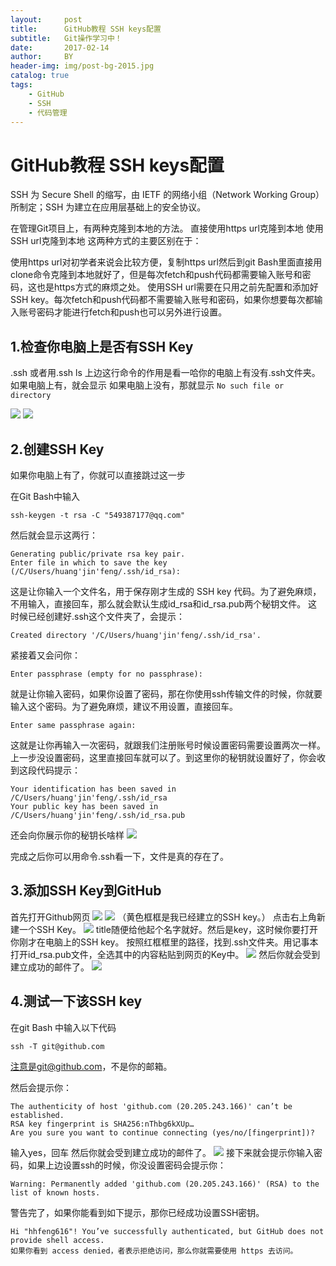 ```yaml
---
layout:     post
title:      GitHub教程 SSH keys配置
subtitle:   Git操作学习中！ 
date:       2017-02-14
author:     BY
header-img: img/post-bg-2015.jpg
catalog: true
tags:
    - GitHub
    - SSH
    - 代码管理
---
```


# GitHub教程 SSH keys配置
SSH 为 Secure Shell 的缩写，由 IETF 的网络小组（Network Working Group）所制定；SSH 为建立在应用层基础上的安全协议。

在管理Git项目上，有两种克隆到本地的方法。
直接使用https url克隆到本地
使用SSH url克隆到本地
这两种方式的主要区别在于：

使用https url对初学者来说会比较方便，复制https url然后到git Bash里面直接用clone命令克隆到本地就好了，但是每次fetch和push代码都需要输入账号和密码，这也是https方式的麻烦之处。
使用SSH url需要在只用之前先配置和添加好SSH key。每次fetch和push代码都不需要输入账号和密码，如果你想要每次都输入账号密码才能进行fetch和push也可以另外进行设置。

## 1.检查你电脑上是否有SSH Key
.ssh 或者用.ssh ls
上边这行命令的作用是看一哈你的电脑上有没有.ssh文件夹。
如果电脑上有，就会显示
如果电脑上没有，那就显示 
```No such file or directory```

![](https://cdn.jsdelivr.net/gh/chen-xing/figure_bed_02/cdn/20220418135711515.jpg)
![](https://cdn.jsdelivr.net/gh/chen-xing/figure_bed_02/cdn/20220418135816802.jpg)

## 2.创建SSH Key
如果你电脑上有了，你就可以直接跳过这一步

在Git Bash中输入

``` ssh-keygen -t rsa -C "549387177@qq.com" ```

然后就会显示这两行：
```
Generating public/private rsa key pair.
Enter file in which to save the key (/C/Users/huang'jin'feng/.ssh/id_rsa):
```
这是让你输入一个文件名，用于保存刚才生成的 SSH key 代码。为了避免麻烦，不用输入，直接回车，那么就会默认生成id_rsa和id_rsa.pub两个秘钥文件。
这时候已经创建好.ssh这个文件夹了，会提示：
```
Created directory '/C/Users/huang'jin'feng/.ssh/id_rsa'.
```
紧接着又会问你：
```
Enter passphrase (empty for no passphrase):
```
就是让你输入密码，如果你设置了密码，那在你使用ssh传输文件的时候，你就要输入这个密码。为了避免麻烦，建议不用设置，直接回车。
```
Enter same passphrase again:
```
这就是让你再输入一次密码，就跟我们注册账号时候设置密码需要设置两次一样。上一步没设置密码，这里直接回车就可以了。到这里你的秘钥就设置好了，你会收到这段代码提示：
```
Your identification has been saved in /C/Users/huang'jin'feng/.ssh/id_rsa
Your public key has been saved in /C/Users/huang'jin'feng/.ssh/id_rsa.pub
```
还会向你展示你的秘钥长啥样
![](https://cdn.jsdelivr.net/gh/chen-xing/figure_bed_02/cdn/20220418135836386.jpg)

完成之后你可以用命令.ssh看一下，文件是真的存在了。


## 3.添加SSH Key到GitHub
首先打开Github网页
![](https://cdn.jsdelivr.net/gh/chen-xing/figure_bed_02/cdn/20220418135851231.jpg)
![](https://cdn.jsdelivr.net/gh/chen-xing/figure_bed_02/cdn/20220418135907949.jpg)
（黄色框框是我已经建立的SSH key。）
点击右上角新建一个SSH Key。
![](https://cdn.jsdelivr.net/gh/chen-xing/figure_bed_02/cdn/20220418135924088.jpg)
title随便给他起个名字就好。然后是key，这时候你要打开你刚才在电脑上的SSH key。
按照红框框里的路径，找到.ssh文件夹。用记事本打开id_rsa.pub文件，全选其中的内容粘贴到网页的Key中。
![](https://cdn.jsdelivr.net/gh/chen-xing/figure_bed_02/cdn/20220418135943124.jpg)
然后你就会受到建立成功的邮件了。
![](https://cdn.jsdelivr.net/gh/chen-xing/figure_bed_02/cdn/20220418140002338.jpg)


## 4.测试一下该SSH key
在git Bash 中输入以下代码
```
ssh -T git@github.com
```
注意是git@github.com，不是你的邮箱。

然后会提示你：
```
The authenticity of host 'github.com (20.205.243.166)' can’t be established.
RSA key fingerprint is SHA256:nThbg6kXUp…
Are you sure you want to continue connecting (yes/no/[fingerprint])?
```
输入yes，回车
然后你就会受到建立成功的邮件了。
![](https://cdn.jsdelivr.net/gh/chen-xing/figure_bed_02/cdn/20220418140017145.jpg)
接下来就会提示你输入密码，如果上边设置ssh的时候，你没设置密码会提示你：
```
Warning: Permanently added 'github.com (20.205.243.166)' (RSA) to the list of known hosts.
```
警告完了，如果你能看到如下提示，那你已经成功设置SSH密钥。
```
Hi "hhfeng616"! You’ve successfully authenticated, but GitHub does not provide shell access.
如果你看到 access denied，者表示拒绝访问，那么你就需要使用 https 去访问。
```